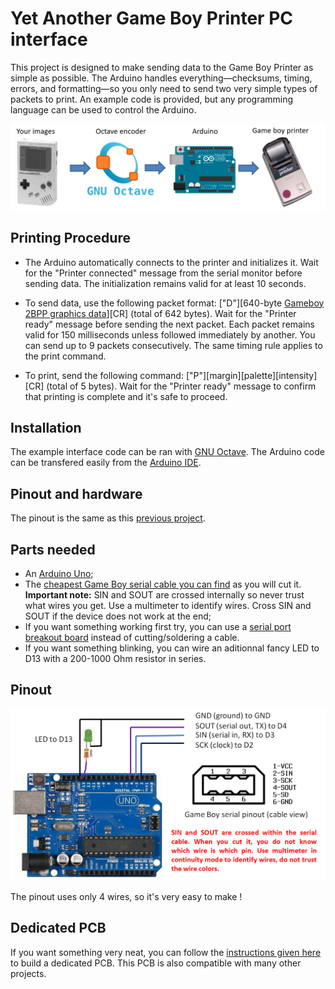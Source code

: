 # Yet Another Game Boy Printer PC interface

This project is designed to make sending data to the Game Boy Printer as simple as possible. The Arduino handles everything—checksums, timing, errors, and formatting—so you only need to send two very simple types of packets to print. An example code is provided, but any programming language can be used to control the Arduino.

![](Research/Super_Printer_interface/Pictures/Principle.png)

## Printing Procedure

- The Arduino automatically connects to the printer and initializes it. Wait for the "Printer connected" message from the serial monitor before sending data. The initialization remains valid for at least 10 seconds.

- To send data, use the following packet format:
["D"][640-byte [Gameboy 2BPP graphics data](https://www.huderlem.com/demos/gameboy2bpp.html)][CR] (total of 642 bytes).
Wait for the "Printer ready" message before sending the next packet. Each packet remains valid for 150 milliseconds unless followed immediately by another. You can send up to 9 packets consecutively. The same timing rule applies to the print command.

- To print, send the following command:
["P"][margin][palette][intensity][CR] (total of 5 bytes).
Wait for the "Printer ready" message to confirm that printing is complete and it's safe to proceed.

## Installation

The example interface code can be ran with [GNU Octave](https://www.octave.org/). The Arduino code can be transfered easily from the [Arduino IDE](https://www.arduino.cc/en/software/).

## Pinout and hardware

The pinout is the same as this [previous project](https://github.com/Raphael-Boichot/PC-to-Game-Boy-Printer-interface).

## Parts needed

- An [Arduino Uno](https://www.aliexpress.com/item/1005002997846504.html);
- The [cheapest Game Boy serial cable you can find](https://fr.aliexpress.com/item/32698407220.html) as you will cut it. **Important note:** SIN and SOUT are crossed internally so never trust what wires you get. Use a multimeter to identify wires. Cross SIN and SOUT if the device does not work at the end;
- If you want something working first try, you can use a [serial port breakout board](https://github.com/Palmr/gb-link-cable) instead of cutting/soldering a cable.
- If you want something blinking, you can wire an aditionnal fancy LED to D13 with a 200-1000 Ohm resistor in series.

## Pinout 

![Game Boy Printer to Arduino Uno pinout](Pictures/Pinout.png)

The pinout uses only 4 wires, so it's very easy to make !

## Dedicated PCB

If you want something very neat, you can follow the [instructions given here](https://github.com/Raphael-Boichot/Collection-of-PCB-for-Game-Boy-Printer-Emulators?tab=readme-ov-file) to build a dedicated PCB. This PCB is also compatible with many other projects.






